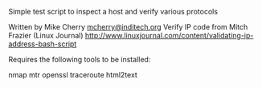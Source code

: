 Simple test script to inspect a host and verify various protocols

Written by Mike Cherry <mcherry@inditech.org>
Verify IP code from Mitch Frazier (Linux Journal)
http://www.linuxjournal.com/content/validating-ip-address-bash-script

Requires the following tools to be installed:

nmap
mtr
openssl
traceroute
html2text
